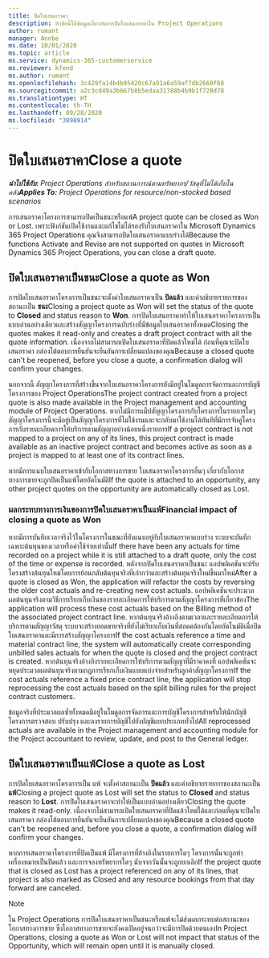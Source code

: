 ```yaml
---
title: ปิดใบเสนอราคา
description: หัวข้อนี้ให้ข้อมูลเกี่ยวกับการปิดใบเสนอราคาใน Project Operations
author: rumant
manager: Annbe
ms.date: 10/01/2020
ms.topic: article
ms.service: dynamics-365-customerservice
ms.reviewer: kfend
ms.author: rumant
ms.openlocfilehash: 3c429fa14b4b95420c67a91a6a59af7db2660f68
ms.sourcegitcommit: a2c3cd49a3b667b8b5edaa31788b4b9b1f728d78
ms.translationtype: HT
ms.contentlocale: th-TH
ms.lasthandoff: 09/28/2020
ms.locfileid: "3898914"
---
```

# <a name="close-a-quote"></a><span data-ttu-id="e0266-103">ปิดใบเสนอราคา</span><span class="sxs-lookup"><span data-stu-id="e0266-103">Close a quote</span></span>

<span data-ttu-id="e0266-104">_**นำไปใช้กับ:** Project Operations สำหรับสถานการณ์ตามทรัพยากร/วัสดุที่ไม่ได้เก็บในคลัง_</span><span class="sxs-lookup"><span data-stu-id="e0266-104">_**Applies To:** Project Operations for resource/non-stocked based scenarios_</span></span>

<span data-ttu-id="e0266-105">การเสนอราคาโครงการสามารถปิดเป็นชนะหรือแพ้</span><span class="sxs-lookup"><span data-stu-id="e0266-105">A project quote can be closed as Won or Lost.</span></span> <span data-ttu-id="e0266-106">เพราะฟังก์ชันเปิดใช้งานและแก้ไขไม่ได้รองรับใบเสนอราคาใน Microsoft Dynamics 365 Project Operations คุณจึงสามารถปิดใบเสนอราคาแบบร่างได้</span><span class="sxs-lookup"><span data-stu-id="e0266-106">Because the functions Activate and Revise are not supported on quotes in Microsoft Dynamics 365 Project Operations, you can close a draft quote.</span></span>

## <a name="close-a-quote-as-won"></a><span data-ttu-id="e0266-107">ปิดใบเสนอราคาเป็นชนะ</span><span class="sxs-lookup"><span data-stu-id="e0266-107">Close a quote as Won</span></span>

<span data-ttu-id="e0266-108">การปิดใบเสนอราคาโครงการเป็นชนะจะตั้งค่าใบเสนอราคาเป็น **ปิดแล้ว** และคำอธิบายรายการของสถานะเป็น **ชนะ**</span><span class="sxs-lookup"><span data-stu-id="e0266-108">Closing a project quote as Won will set the status of the quote to **Closed** and status reason to **Won**.</span></span> <span data-ttu-id="e0266-109">การปิดใบเสนอราคาทำให้ใบเสนอราคาโครงการเป็นแบบอ่านอย่างเดียวและสร้างสัญญาโครงการฉบับร่างที่มีข้อมูลใบเสนอราคาทั้งหมด</span><span class="sxs-lookup"><span data-stu-id="e0266-109">Closing the quotes makes it read-only and creates a draft project contract with all the quote information.</span></span> <span data-ttu-id="e0266-110">เนื่องจากไม่สามารถเปิดใบเสนอราคาที่ปิดแล้วใหม่ได้ ก่อนที่คุณจะปิดใบเสนอราคา กล่องโต้ตอบการยืนยันจะยืนยันการเปลี่ยนแปลงของคุณ</span><span class="sxs-lookup"><span data-stu-id="e0266-110">Because a closed quote can't be reopened, before you close a quote, a confirmation dialog will confirm your changes.</span></span>

<span data-ttu-id="e0266-111">นอกจากนี้ สัญญาโครงการที่สร้างขึ้นจากใบเสนอราคาโครงการยังมีอยู่ในโมดูลการจัดการและการบัญชีโครงการของ Project Operations</span><span class="sxs-lookup"><span data-stu-id="e0266-111">The project contract created from a project quote is also made available in the Project management and accounting module of Project Operations.</span></span> <span data-ttu-id="e0266-112">หากไม่มีการแม็ปสัญญาโครงการกับโครงการในรายการใดๆ สัญญาโครงการนี้จะมีอยู่เป็นสัญญาโครงการที่ไม่ใช้งานและจะกลับมาใช้งานได้ทันทีที่มีการจับคู่โครงการกับรายละเอียดการให้บริการตามสัญญาอย่างน้อยหนึ่งรายการ</span><span class="sxs-lookup"><span data-stu-id="e0266-112">If a project contract is not mapped to a project on any of its lines, this project contract is made available as an inactive project contract and becomes active as soon as a project is mapped to at least one of its contract lines.</span></span>

<span data-ttu-id="e0266-113">หากมีการแนบใบเสนอราคาเข้ากับโอกาสทางการขาย ใบเสนอราคาโครงการอื่นๆ เกี่ยวกับโอกาสทางการขายจะถูกปิดเป็นแพ้โดยอัตโนมัติ</span><span class="sxs-lookup"><span data-stu-id="e0266-113">If the quote is attached to an opportunity, any other project quotes on the opportunity are automatically closed as Lost.</span></span>

### <a name="financial-impact-of-closing-a-quote-as-won"></a><span data-ttu-id="e0266-114">ผลกระทบทางการเงินของการปิดใบเสนอราคาเป็นแพ้</span><span class="sxs-lookup"><span data-stu-id="e0266-114">Financial impact of closing a quote as Won</span></span>

<span data-ttu-id="e0266-115">หากมีการบันทึกเวลาจริงไว้ในโครงการในขณะที่ยังแนบอยู่กับใบเสนอราคาแบบร่าง ระบบจะบันทึกเฉพาะต้นทุนของเวลาหรือค่าใช้จ่ายเท่านั้น</span><span class="sxs-lookup"><span data-stu-id="e0266-115">If there have been any actuals for time recorded on a project while it is still attached to a draft quote, only the cost of the time or expense is recorded.</span></span> <span data-ttu-id="e0266-116">หลังจากปิดใบเสนอราคาเป็นชนะ แอปพลิเคชันจะปรับโครงสร้างต้นทุนใหม่โดยการย้อนกลับต้นทุนจริงที่เก่ากว่าและสร้างต้นทุนจริงใหม่ขึ้นมาใหม่</span><span class="sxs-lookup"><span data-stu-id="e0266-116">After a quote is closed as Won, the application will refactor the costs by reversing the older cost actuals and re-creating new cost actuals.</span></span> <span data-ttu-id="e0266-117">แอปพลิเคชันจะประมวลผลต้นทุนจริงตามวิธีการเรียกเก็บเงินของรายละเอียดการให้บริการตามสัญญาโครงการที่เกี่ยวข้อง</span><span class="sxs-lookup"><span data-stu-id="e0266-117">The application will process these cost actuals based on the Billing method of the associated project contract line.</span></span> <span data-ttu-id="e0266-118">หากต้นทุนจริงอ้างอิงตามเวลาและรายละเอียดการให้บริการตามสัญญาวัสดุ ระบบจะสร้างยอดขายจริงที่ยังไม่เรียกเก็บเงินที่สอดคล้องกันโดยอัตโนมัติเมื่อปิดใบเสนอราคาและมีการสร้างสัญญาโครงการ</span><span class="sxs-lookup"><span data-stu-id="e0266-118">If the cost actuals reference a time and material contract line, the system will automatically create corresponding unbilled sales actuals for when the quote is closed and the project contract is created.</span></span> <span data-ttu-id="e0266-119">หากต้นทุนจริงอ้างอิงรายละเอียดการให้บริการตามสัญญาที่มีราคาคงที่ แอปพลิเคชันจะหยุดประมวลผลต้นทุนจริงตามกฎการเรียกเก็บเงินแบบแบ่งจ่ายสำหรับลูกค้าสัญญาโครงการ</span><span class="sxs-lookup"><span data-stu-id="e0266-119">If the cost actuals reference a fixed price contract line, the application will stop reprocessing the cost actuals based on the split billing rules for the project contract customers.</span></span>

<span data-ttu-id="e0266-120">ข้อมูลจริงที่ประมวลผลซ้ำทั้งหมดมีอยู่ในโมดูลการจัดการและการบัญชีโครงการสำหรับให้นักบัญชีโครงการตรวจสอบ ปรับปรุง และลงรายการบัญชีไปยังบัญชีแยกประเภททั่วไป</span><span class="sxs-lookup"><span data-stu-id="e0266-120">All reprocessed actuals are available in the Project management and accounting module for the Project accountant to review, update, and post to the General ledger.</span></span> 

## <a name="close-a-quote-as-lost"></a><span data-ttu-id="e0266-121">ปิดใบเสนอราคาเป็นแพ้</span><span class="sxs-lookup"><span data-stu-id="e0266-121">Close a quote as Lost</span></span>

<span data-ttu-id="e0266-122">การปิดใบเสนอราคาโครงการเป็น แพ้ จะตั้งค่าสถานะเป็น **ปิดแล้ว** และคำอธิบายรายการของสถานะเป็น **แพ้**</span><span class="sxs-lookup"><span data-stu-id="e0266-122">Closing a project quote as Lost will set the status to **Closed** and status reason to **Lost**.</span></span> <span data-ttu-id="e0266-123">การปิดใบเสนอราคาจะทำให้เป็นแบบอ่านอย่างเดียว</span><span class="sxs-lookup"><span data-stu-id="e0266-123">Closing the quote makes it read-only.</span></span> <span data-ttu-id="e0266-124">เนื่องจากไม่สามารถเปิดใบเสนอราคาที่ปิดแล้วใหม่ได้และก่อนที่คุณจะปิดใบเสนอราคา กล่องโต้ตอบการยืนยันจะยืนยันการเปลี่ยนแปลงของคุณ</span><span class="sxs-lookup"><span data-stu-id="e0266-124">Because a closed quote can't be reopened and, before you close a quote, a confirmation dialog will confirm your changes.</span></span>

<span data-ttu-id="e0266-125">หากการเสนอราคาโครงการที่ปิดเป็นแพ้ มีโครงการที่อ้างอิงในรายการใดๆ โครงการนั้นจะถูกทำเครื่องหมายเป็นปิดแล้ว และการจองทรัพยากรใดๆ นับจากวันนั้นจะถูกยกเลิก</span><span class="sxs-lookup"><span data-stu-id="e0266-125">If the project quote that is closed as Lost has a project referenced on any of its lines, that project is also marked as Closed and any resource bookings from that day forward are canceled.</span></span>

> [!NOTE]
> <span data-ttu-id="e0266-126">ใน Project Operations การปิดใบเสนอราคาเป็นชนะหรือแพ้จะไม่ส่งผลกระทบต่อสถานะของโอกาสทางการขาย ซึ่งโอกาสทางการขายจะยังคงเปิดอยู่จนกว่าจะมีการปิดด้วยตนเอง</span><span class="sxs-lookup"><span data-stu-id="e0266-126">In Project Operations, closing a quote as Won or Lost will not impact that status of the Opportunity, which will remain open until it is manually closed.</span></span>
